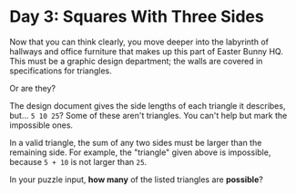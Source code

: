 # Day 3: Squares With Three Sides
Now that you can think clearly, you move deeper into the labyrinth of hallways and office 
furniture that makes up this part of Easter Bunny HQ. This must be a graphic design department; 
the walls are covered in specifications for triangles.

Or are they?

The design document gives the side lengths of each triangle it describes, but... `5 10 25`? 
Some of these aren't triangles. You can't help but mark the impossible ones.

In a valid triangle, the sum of any two sides must be larger than the remaining side. For 
example, the "triangle" given above is impossible, because `5 + 10` is not larger than `25`.

In your puzzle input, **how many** of the listed triangles are **possible**?